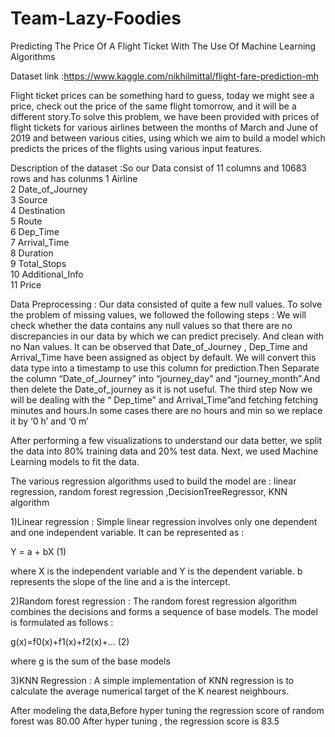 # Team-Lazy-Foodies

 Predicting The Price Of A Flight Ticket
With The Use Of Machine Learning
Algorithms


Dataset link :https://www.kaggle.com/nikhilmittal/flight-fare-prediction-mh


Flight ticket prices can be something hard to guess, today we might see a price, check out the price of the same flight tomorrow, and it will be a different story.To solve this problem, we have been provided with prices of flight tickets for various airlines between the months of March and June of 2019 and between various cities, using which we aim to build a model which predicts the prices of the flights using various input features.

Description of the dataset :So our Data consist of  11 columns and 10683 rows
and has colunms
 1    Airline          
 2   Date_of_Journey  
 3   Source           
 4   Destination      
 5   Route            
 6   Dep_Time         
 7   Arrival_Time     
 8   Duration         
 9   Total_Stops      
 10   Additional_Info  
 11  Price     
 
 
 Data Preprocessing : Our data consisted of quite a few null values. To solve the problem of missing values, we followed the following steps : 
We will check whether the data contains any null values so that there are no discrepancies in our data by which we can predict precisely. And clean with no Nan values.
It can be observed that Date_of_Journey , Dep_Time and Arrival_Time have been assigned as object by default. We will convert this data type into a timestamp to use this column for prediction.Then Separate the column “Date_of_Journey” into “journey_day” and “journey_month”.And then delete the Date_of_journey as it is not useful. 
The third step Now we will be dealing with the “ Dep_time” and Arrival_Time”and fetching fetching minutes and hours.In some cases there are no hours and min so we replace it by ‘0 h’ and ‘0 m’ 


After performing a few visualizations to understand our data better, we split the data into 80% training data and 20% test data. Next, we used Machine Learning models to fit the data.


The various regression algorithms used to build the model are : linear regression, random forest regression ,DecisionTreeRegressor, KNN algorithm


1)Linear regression : Simple linear regression involves only one dependent and one independent variable. It can be represented as :

Y = a + bX (1)

where X is the independent variable and Y is the dependent variable. b represents the slope of the line and a is the intercept.

2)Random forest regression : The random forest regression algorithm combines the decisions and forms a sequence of base models. The model is formulated as follows :

g(x)=f0(x)+f1(x)+f2(x)+... (2)

where g is the sum of the base models 

3)KNN Regression : A simple implementation of KNN regression is to calculate the average numerical target of the K nearest neighbours.

After modeling the data,Before hyper tuning  the regression score of random forest was 80.00 After hyper tuning , the regression score is 83.5 
